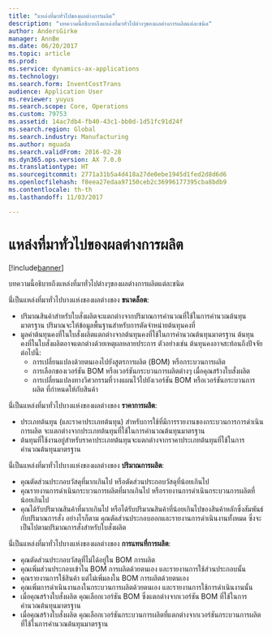 ```yaml
---
title: "แหล่งที่มาทั่วไปของผลต่างการผลิต"
description: "บทความนี้อธิบายถึงแหล่งที่มาทั่วไปต่างๆของผลต่างการผลิตแต่ละชนิด"
author: AndersGirke
manager: AnnBe
ms.date: 06/20/2017
ms.topic: article
ms.prod: 
ms.service: dynamics-ax-applications
ms.technology: 
ms.search.form: InventCostTrans
audience: Application User
ms.reviewer: yuyus
ms.search.scope: Core, Operations
ms.custom: 79753
ms.assetid: 14ac7db4-fb40-43c1-bb0d-1d51fc91d24f
ms.search.region: Global
ms.search.industry: Manufacturing
ms.author: mguada
ms.search.validFrom: 2016-02-28
ms.dyn365.ops.version: AX 7.0.0
ms.translationtype: HT
ms.sourcegitcommit: 2771a31b5a4d418a27de0ebe1945d1fed2d8d6d6
ms.openlocfilehash: f8eea27edaa97150ceb2c36996177395cba8bdb9
ms.contentlocale: th-th
ms.lasthandoff: 11/03/2017

---
```


# <a name="common-sources-of-production-variances"></a>แหล่งที่มาทั่วไปของผลต่างการผลิต

[!include[banner](../includes/banner.md)]


บทความนี้อธิบายถึงแหล่งที่มาทั่วไปต่างๆของผลต่างการผลิตแต่ละชนิด 

นี่่เป็นแหล่งที่มาทั่วไปบางแห่งของผลต่างของ **ขนาดล็อต**:

-   ปริมาณสินค้าสำหรับใบสั่งผลิตจะแตกต่างจากปริมาณการคำนวณที่ใช้ในการคำนวณต้นทุนมาตรฐาน ปริมาณจะให้ข้อมูลพื้นฐานสำหรับการตัดจำหน่ายต้นทุนคงที่
-   มูลค่าต้นทุนคงที่ในใบสั่งผลิตแตกต่างจากต้นทุนคงที่ใช้ในการคำนวณต้นทุนมาตรฐาน  ต้นทุนคงที่ในใบสั่งผลิตอาจแตกต่างด้วยเหตุผลหลายประการ  ตัวอย่างเช่น ต้นทุนคงอาจสะท้อนถึงปัจจัยต่อไปนี้:
    -   การเปลี่ยนแปลงด้วยตนเองไปยังสูตรการผลิต (BOM) หรือกระบวนการผลิต
    -   การเลือกของเวอร์ชัน BOM หรือเวอร์ชันกระบวนการผลิตต่างๆ เมื่อคุณสร้างใบสั่งผลิต
    -   การเปลี่ยนแปลงทางวิศวกรรมที่วางแผนไว้ไปยังเวอร์ชัน BOM หรือเวอร์ชันกระบวนการผลิต ที่กำหนดให้กับสินค้า

นี่่เป็นแหล่งที่มาทั่วไปบางแห่งของผลต่างของ **ราคาการผลิต**:

-   ประเภทต้นทุน (และราคาประเภทต้นทุน) สำหรับการใช้ที่มีการรายงานของกระบวนการการดำเนินการผลิต จะแตกต่างจากประเภทต้นทุนที่ใช้ในการคำนวณต้นทุนมาตรฐาน
-   ต้นทุนที่ใช้งานอยู่สำหรับราคาประเภทต้นทุนจะแตกต่างจากราคาประเภทต้นทุนที่ใช้ในการคำนวณต้นทุนมาตรฐาน

นี่่เป็นแหล่งที่มาทั่วไปบางแห่งของผลต่างของ **ปริมาณการผลิต**:

-   คุณตัดส่วนประกอบวัสดุที่มากเกินไป หรือตัดส่วนประกอบวัสดุที่น้อยเกินไป
-   คุณรายงานการดำเนินกระบวนการผลิตที่มากเกินไป หรือรายงานการดำเนินกระบวนการผลิตที่น้อยเกินไป
-   คุณได้รับปริมาณสินค้าที่มากเกินไป หรือได้รับปริมาณสินค้าที่น้อยเกินไปของสินค้าหลักซึ่งสัมพันธ์กับปริมาณการสั่ง  อย่างไรก็ตาม คุณตัดส่วนประกอบออกและรายงานการดำเนินงานทั้งหมด ซึ่งจะเป็นไปตามปริมาณการสั่งสำหรับใบสั่งผลิต

นี่่เป็นแหล่งที่มาทั่วไปบางแห่งของผลต่างของ **การแทนที่การผลิต**:

-   คุณตัดส่วนประกอบวัสดุที่ไม่ได้อยู่ใน BOM การผลิต
-   คุณเพิ่มส่วนประกอบเข้าใน BOM การผลิตด้วยตนเอง และรายงานการใช้ส่วนประกอบนั้น
-   คุณรายงานการใช้สินค้า แต่ไม่เพิ่มลงใน BOM การผลิตด้วยตนเอง
-   คุณเพิ่มการดำเนินงานลงในกระบวนการผลิตด้วยตนเอง และรายงานการใช้การดำเนินงานนั้น
-   เมื่อคุณสร้างใบสั่งผลิต คุณเลือกเวอร์ชัน BOM ซึ่งแตกต่างจากเวอร์ชัน BOM ที่ใช้ในการคำนวณต้นทุนมาตรฐาน
-   เมื่อคุณสร้างใบสั่งผลิต คุณเลือกเวอร์ชันกระบวนการผลิตที่แตกต่างจากเวอร์ชันกระบวนการผลิตที่ใช้ในการคำนวณต้นทุนมาตรฐาน





